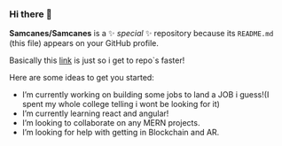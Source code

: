 ### Hi there 👋


**Samcanes/Samcanes** is a ✨ _special_ ✨ repository because its `README.md` (this file) appears on your GitHub profile.

Basically this <a href="https://github.com/Samcanes?tab=repositories">link</a> is just so i get to repo`s faster!

Here are some ideas to get you started:

- I’m currently working on building some jobs to land a JOB i guess!(I spent my whole college telling i wont be looking for it)
- I’m currently learning react and angular!
- I’m looking to collaborate on any MERN projects.
- I’m looking for help with getting in Blockchain and AR.

